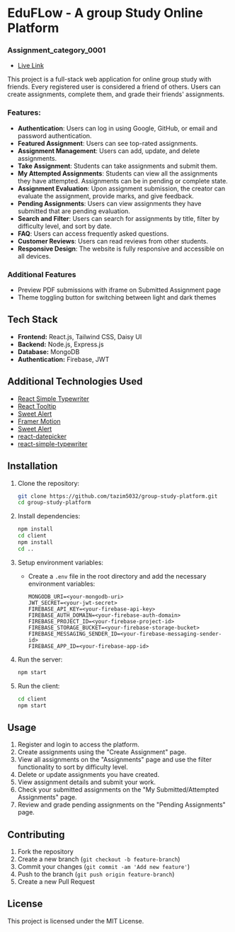 # EduFLow - A group Study Online Platform

### Assignment_category_0001

- [Live Link](https://edu-flow.firebaseapp.com)

This project is a full-stack web application for online group study with friends. Every registered user is considered a friend of others. Users can create assignments, complete them, and grade their friends' assignments.



### Features:

- **Authentication**: Users can log in using Google, GitHub, or email and password authentication.
- **Featured Assignment**: Users can see top-rated assignments.
- **Assignment Management**: Users can add, update, and delete assignments.
- **Take Assignment**: Students can take assignments and submit them.
- **My Attempted Assignments**: Students can view all the assignments they have attempted. Assignments can be in pending or complete state.
- **Assignment Evaluation**: Upon assignment submission, the creator can evaluate the assignment, provide marks, and give feedback.
- **Pending Assignments**: Users can view assignments they have submitted that are pending evaluation.
- **Search and Filter**: Users can search for assignments by title, filter by difficulty level, and sort by date.
- **FAQ**: Users can access frequently asked questions.
- **Customer Reviews**: Users can read reviews from other students.
- **Responsive Design**: The website is fully responsive and accessible on all devices.

### Additional Features
- Preview PDF submissions with iframe on Submitted Assignment page
- Theme toggling button for switching between light and dark themes

## Tech Stack
- **Frontend:** React.js, Tailwind CSS, Daisy UI
- **Backend:** Node.js, Express.js
- **Database:** MongoDB
- **Authentication:** Firebase, JWT

## Additional Technologies Used

- [React Simple Typewriter](https://www.npmjs.com/package/react-simple-typewriter)
- [React Tooltip](https://react-tooltip.com) 
- [Sweet Alert](https://sweetalert2.github.io)
- [Framer Motion](https://www.framer.com/motion)
- [Sweet Alert](https://sweetalert2.github.io)
- [react-datepicker](https://www.npmjs.com/package/react-datepicker)
- [react-simple-typewriter](https://www.npmjs.com/package/react-simple-typewriter)


## Installation

1. Clone the repository:
    ```bash
    git clone https://github.com/tazim5032/group-study-platform.git
    cd group-study-platform
    ```

2. Install dependencies:
    ```bash
    npm install
    cd client
    npm install
    cd ..
    ```

3. Setup environment variables:
    - Create a `.env` file in the root directory and add the necessary environment variables:
        ```
        MONGODB_URI=<your-mongodb-uri>
        JWT_SECRET=<your-jwt-secret>
        FIREBASE_API_KEY=<your-firebase-api-key>
        FIREBASE_AUTH_DOMAIN=<your-firebase-auth-domain>
        FIREBASE_PROJECT_ID=<your-firebase-project-id>
        FIREBASE_STORAGE_BUCKET=<your-firebase-storage-bucket>
        FIREBASE_MESSAGING_SENDER_ID=<your-firebase-messaging-sender-id>
        FIREBASE_APP_ID=<your-firebase-app-id>
        ```

4. Run the server:
    ```bash
    npm start
    ```

5. Run the client:
    ```bash
    cd client
    npm start
    ```

## Usage

1. Register and login to access the platform.
2. Create assignments using the "Create Assignment" page.
3. View all assignments on the "Assignments" page and use the filter functionality to sort by difficulty level.
4. Delete or update assignments you have created.
5. View assignment details and submit your work.
6. Check your submitted assignments on the "My Submitted/Attempted Assignments" page.
7. Review and grade pending assignments on the "Pending Assignments" page.

## Contributing

1. Fork the repository
2. Create a new branch (`git checkout -b feature-branch`)
3. Commit your changes (`git commit -am 'Add new feature'`)
4. Push to the branch (`git push origin feature-branch`)
5. Create a new Pull Request

## License

This project is licensed under the MIT License.
